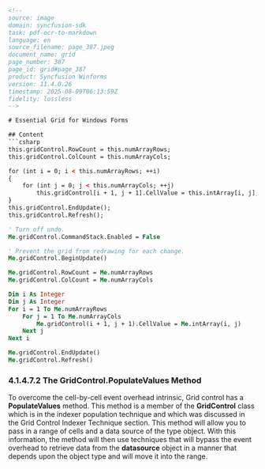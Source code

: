 ```html
<!-- 
source: image
domain: syncfusion-sdk
task: pdf-ocr-to-markdown
language: en
source_filename: page_387.jpeg
document_name: grid
page_number: 387
page_id: grid#page_387
product: Syncfusion Winforms
version: 11.4.0.26
timestamp: 2025-08-09T06:13:59Z
fidelity: lossless
-->

# Essential Grid for Windows Forms

## Content
```csharp
this.gridControl.RowCount = this.numArrayRows;
this.gridControl.ColCount = this.numArrayCols;

for (int i = 0; i < this.numArrayRows; ++i)
{
    for (int j = 0; j < this.numArrayCols; ++j)
        this.gridControl[i + 1, j + 1].CellValue = this.intArray[i, j];
}
this.gridControl.EndUpdate();
this.gridControl.Refresh();
```
```vb
' Turn off undo.
Me.gridControl.CommandStack.Enabled = False

' Prevent the grid from redrawing for each change.
Me.gridControl.BeginUpdate()

Me.gridControl.RowCount = Me.numArrayRows
Me.gridControl.ColCount = Me.numArrayCols

Dim i As Integer
Dim j As Integer
For i = 1 To Me.numArrayRows
    For j = 1 To Me.numArrayCols
        Me.gridControl(i + 1, j + 1).CellValue = Me.intArray(i, j)
    Next j
Next i

Me.gridControl.EndUpdate()
Me.gridControl.Refresh()
```

### 4.1.4.7.2 The GridControl.PopulateValues Method

To overcome the cell-by-cell event overhead intrinsic, Grid control has a **PopulateValues** method. This method is a member of the **GridControl** class which is in the indexer population technique and which was discussed in the Grid Control Indexer Technique section. This method will allow you to pass in a range of cells and a data source of the type object. With this information, the method will then use techniques that will bypass the event overhead to retrieve data from the **datasource** object in a manner that depends upon the object type and will move it into the range.
```